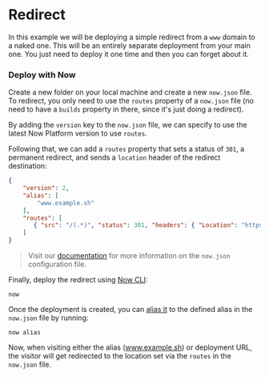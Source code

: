 # Redirect

In this example we will be deploying a simple redirect from a `www` domain to a naked one. This will be an entirely separate deployment from your main one. You just need to deploy it one time and then you can forget about it.

### Deploy with Now

Create a new folder on your local machine and create a new `now.json` file. To redirect, you only need to use the `routes` property of a `now.json` file (no need to have a `builds` property in there, since it's just doing a redirect).

By adding the `version` key to the `now.json` file, we can specify to use the latest Now Platform version to use `routes`.

Following that, we can add a `routes` property that sets a status of `301`, a permanent redirect, and sends a `location` header of the redirect destination:

```json
{
    "version": 2,
    "alias": [
        "www.example.sh"
    ],
    "routes": [
       { "src": "/(.*)", "status": 301, "headers": { "Location": "https://example.sh/$1" }}
    ]
}
```

> Visit our [documentation](https://zeit.co/docs/v2/deployments/configuration) for more information on the `now.json` configuration file.

Finally, deploy the redirect using [Now CLI](https://zeit.co/docs/v2/getting-started/installation):

```
now
```

Once the deployment is created, you can [alias it](https://zeit.co/docs/v2/domains-and-aliases/adding-a-domain/) to the defined alias in the `now.json` file by running:

```
now alias
```

Now, when visiting either the alias (www.example.sh) or deployment URL, the visitor will get redirected to the location set via the `routes` in the `now.json` file.
